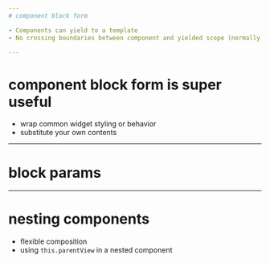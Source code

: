 ```yaml
---
# component block form

- Components can yield to a template
- No crossing boundaries between component and yielded scope (normally)

---
```

# component block form is super useful
- wrap common widget styling or behavior
- substitute your own contents

---
# block params

---
# nesting components
- flexible composition
- using `this.parentView` in a nested component

